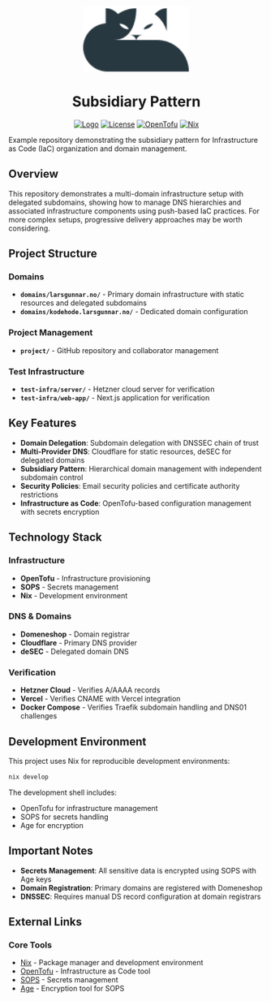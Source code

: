 <div align="center">
  <a href="https://larsgunnar.no">
    <img alt="Logo" src="./docs/assets/logo.svg" height="128">
  </a>
  <h1>Subsidiary Pattern</h1>

  <a href="https://larsgunnar.no"><img alt="Logo" src="https://img.shields.io/badge/MADE_BY_LG-441306?style=for-the-badge"></a>
  <a href="https://github.com/zabronax/subsidiary-pattern/blob/main/LICENSE"><img alt="License" src="https://img.shields.io/github/license/zabronax/2025-10-subsidiary-pattern?style=for-the-badge&labelColor=441306&color=441306"></a>
<a href="https://opentofu.org/"><img alt="OpenTofu" src="https://img.shields.io/badge/OpenTofu-441306?style=for-the-badge&logo=opentofu"></a>
<a href="https://nixos.org/"><img alt="Nix" src="https://img.shields.io/badge/Nix_Flake-441306?style=for-the-badge&logo=nixos"></a>
</div>

Example repository demonstrating the subsidiary pattern for Infrastructure as Code (IaC) organization and domain management.

## Overview

This repository demonstrates a multi-domain infrastructure setup with delegated subdomains, showing how to manage DNS hierarchies and associated infrastructure components using push-based IaC practices. For more complex setups, progressive delivery approaches may be worth considering.

## Project Structure

### Domains
- **`domains/larsgunnar.no/`** - Primary domain infrastructure with static resources and delegated subdomains
- **`domains/kodehode.larsgunnar.no/`** - Dedicated domain configuration

### Project Management
- **`project/`** - GitHub repository and collaborator management

### Test Infrastructure
- **`test-infra/server/`** - Hetzner cloud server for verification
- **`test-infra/web-app/`** - Next.js application for verification

## Key Features

- **Domain Delegation**: Subdomain delegation with DNSSEC chain of trust
- **Multi-Provider DNS**: Cloudflare for static resources, deSEC for delegated domains
- **Subsidiary Pattern**: Hierarchical domain management with independent subdomain control
- **Security Policies**: Email security policies and certificate authority restrictions
- **Infrastructure as Code**: OpenTofu-based configuration management with secrets encryption

## Technology Stack

### Infrastructure
- **OpenTofu** - Infrastructure provisioning
- **SOPS** - Secrets management
- **Nix** - Development environment

### DNS & Domains
- **Domeneshop** - Domain registrar
- **Cloudflare** - Primary DNS provider
- **deSEC** - Delegated domain DNS

### Verification
- **Hetzner Cloud** - Verifies A/AAAA records
- **Vercel** - Verifies CNAME with Vercel integration
- **Docker Compose** - Verifies Traefik subdomain handling and DNS01 challenges

## Development Environment

This project uses Nix for reproducible development environments:

```bash
nix develop
```

The development shell includes:
- OpenTofu for infrastructure management
- SOPS for secrets handling
- Age for encryption

## Important Notes

- **Secrets Management**: All sensitive data is encrypted using SOPS with Age keys
- **Domain Registration**: Primary domains are registered with Domeneshop
- **DNSSEC**: Requires manual DS record configuration at domain registrars

## External Links

### Core Tools
- [Nix](https://nixos.org/) - Package manager and development environment
- [OpenTofu](https://opentofu.org/) - Infrastructure as Code tool
- [SOPS](https://github.com/getsops/sops) - Secrets management
- [Age](https://age-encryption.org/) - Encryption tool for SOPS
